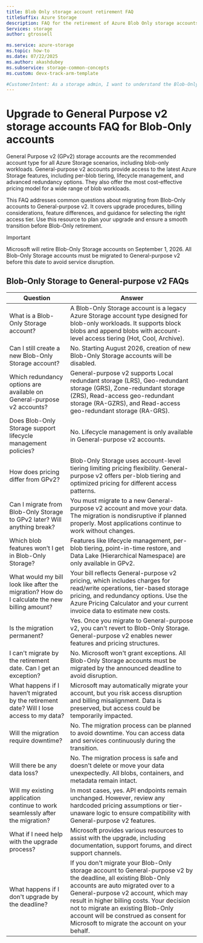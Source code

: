 ```yaml
---
title: Blob Only storage account retirement FAQ
titleSuffix: Azure Storage
description: FAQ for the retirement of Azure Blob Only storage accounts.
Services: storage
author: gtrossell

ms.service: azure-storage
ms.topic: how-to
ms.date: 07/22/2025
ms.author: akashdubey
ms.subservice: storage-common-concepts
ms.custom: devx-track-arm-template

#CustomerIntent: As a storage admin, I want to understand the Blob-Only retirement so that I can prepare for a smooth migration to GPv2.
---
```

# Upgrade to General Purpose v2 storage accounts FAQ for Blob-Only accounts

General Purpose v2 (GPv2) storage accounts are the recommended account type for all Azure Storage scenarios, including blob-only workloads. General-purpose v2 accounts provide access to the latest Azure Storage features, including per-blob tiering, lifecycle management, and advanced redundancy options. They also offer the most cost-effective pricing model for a wide range of blob workloads.

This FAQ addresses common questions about migrating from Blob-Only accounts to General-purpose v2. It covers upgrade procedures, billing considerations, feature differences, and guidance for selecting the right access tier. Use this resource to plan your upgrade and ensure a smooth transition before Blob-Only retirement.

>[!IMPORTANT]  
>Microsoft will retire Blob-Only Storage accounts on September 1, 2026. All Blob-Only Storage accounts must be migrated to General-purpose v2 before this date to avoid service disruption.

## Blob-Only Storage to General-purpose v2 FAQs

| Question | Answer |
|----------|--------|
| What is a Blob-Only Storage account? | A Blob-Only Storage account is a legacy Azure Storage account type designed for blob-only workloads. It supports block blobs and append blobs with account-level access tiering (Hot, Cool, Archive). |
| Can I still create a new Blob-Only Storage account? | No. Starting August 2026, creation of new Blob-Only Storage accounts will be disabled. |
| Which redundancy options are available on General-purpose v2 accounts? | General-purpose v2 supports Local redundant storage (LRS), Geo-redundant storage (GRS), Zone-redundant storage (ZRS), Read-access geo-redundant storage (RA-GZRS), and Read-access geo-redundant storage (RA-GRS). |
| Does Blob-Only Storage support lifecycle management policies? | No. Lifecycle management is only available in General-purpose v2 accounts. |
| How does pricing differ from GPv2? | Blob-Only Storage uses account-level tiering limiting pricing flexibility. General-purpose v2 offers per-blob tiering and optimized pricing for different access patterns. |
| Can I migrate from Blob-Only Storage to GPv2 later? Will anything break? | You must migrate to a new General-purpose v2 account and move your data. The migration is nondisruptive if planned properly. Most applications continue to work without changes. |
| Which blob features won’t I get in Blob-Only Storage? | Features like lifecycle management, per-blob tiering, point-in-time restore, and Data Lake (Hierarchical Namespace) are only available in GPv2. |
| What would my bill look like after the migration? How do I calculate the new billing amount? | Your bill reflects General-purpose v2 pricing, which includes charges for read/write operations, tier-based storage pricing, and redundancy options. Use the Azure Pricing Calculator and your current invoice data to estimate new costs. |
| Is the migration permanent? | Yes. Once you migrate to General-purpose v2, you can't revert to Blob-Only Storage. General-purpose v2 enables newer features and pricing structures. |
| I can't migrate by the retirement date. Can I get an exception? | No. Microsoft won't grant exceptions. All Blob-Only Storage accounts must be migrated by the announced deadline to avoid disruption. |
| What happens if I haven’t migrated by the retirement date? Will I lose access to my data? | Microsoft may automatically migrate your account, but you risk access disruption and billing misalignment. Data is preserved, but access could be temporarily impacted. |
| Will the migration require downtime? | No. The migration process can be planned to avoid downtime. You can access data and services continuously during the transition. |
| Will there be any data loss? | No. The migration process is safe and doesn't delete or move your data unexpectedly. All blobs, containers, and metadata remain intact. |
| Will my existing application continue to work seamlessly after the migration? | In most cases, yes. API endpoints remain unchanged. However, review any hardcoded pricing assumptions or tier-unaware logic to ensure compatibility with General-purpose v2 features. |
| What if I need help with the upgrade process? | Microsoft provides various resources to assist with the upgrade, including documentation, support forums, and direct support channels. |
| What happens if I don't upgrade by the deadline? | If you don't migrate your Blob-Only storage account to General-purpose v2 by the deadline, all existing Blob-Only accounts are auto migrated over to a General-purpose v2 account, which may result in higher billing costs. Your decision not to migrate an existing Blob-Only account will be construed as consent for Microsoft to migrate the account on your behalf. |